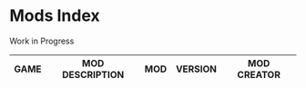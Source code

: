 # Mods Index
Work in Progress

| GAME | MOD DESCRIPTION | MOD | VERSION | MOD CREATOR |
| --- | --- | --- | --- | --- |
